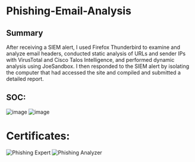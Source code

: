# Phishing-Email-Analysis
## Summary
After receiving a SIEM alert, I used Firefox Thunderbird to examine and analyze email headers, conducted static analysis of URLs and sender IPs with VirusTotal and Cisco Talos Intelligence, and performed dynamic analysis using JoeSandbox. I then responded to the SIEM alert by isolating the computer that had accessed the site and compiled and submitted a detailed report.
## SOC:
![image](https://github.com/user-attachments/assets/431b9eb4-5c16-44a0-9c6a-d03de9b9d182)
![image](https://github.com/user-attachments/assets/1403c74e-9f29-42f0-8e73-0597882b5739)
# Certificates:
![Phishing Expert](https://github.com/user-attachments/assets/5defc6f3-d4fe-4f63-9a20-6d313d0158bb)
![Phishing Analyzer](https://github.com/user-attachments/assets/b05f992d-cf34-4c63-a237-7877f650e578)
